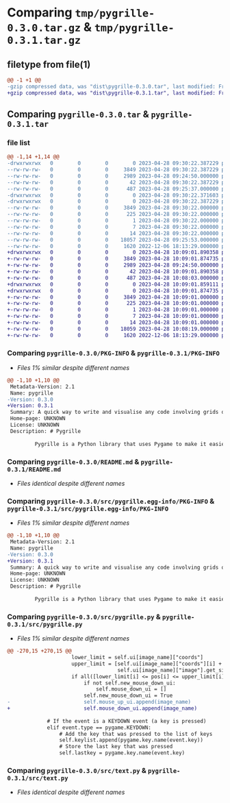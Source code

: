 # Comparing `tmp/pygrille-0.3.0.tar.gz` & `tmp/pygrille-0.3.1.tar.gz`

## filetype from file(1)

```diff
@@ -1 +1 @@
-gzip compressed data, was "dist\pygrille-0.3.0.tar", last modified: Fri Apr 28 09:30:22 2023, max compression
+gzip compressed data, was "dist\pygrille-0.3.1.tar", last modified: Fri Apr 28 10:09:01 2023, max compression
```

## Comparing `pygrille-0.3.0.tar` & `pygrille-0.3.1.tar`

### file list

```diff
@@ -1,14 +1,14 @@
-drwxrwxrwx   0        0        0        0 2023-04-28 09:30:22.387229 pygrille-0.3.0/
--rw-rw-rw-   0        0        0     3849 2023-04-28 09:30:22.387229 pygrille-0.3.0/PKG-INFO
--rw-rw-rw-   0        0        0     2989 2023-04-28 09:24:50.000000 pygrille-0.3.0/README.md
--rw-rw-rw-   0        0        0       42 2023-04-28 09:30:22.387229 pygrille-0.3.0/setup.cfg
--rw-rw-rw-   0        0        0      487 2023-04-28 09:25:37.000000 pygrille-0.3.0/setup.py
-drwxrwxrwx   0        0        0        0 2023-04-28 09:30:22.371603 pygrille-0.3.0/src/
-drwxrwxrwx   0        0        0        0 2023-04-28 09:30:22.387229 pygrille-0.3.0/src/pygrille.egg-info/
--rw-rw-rw-   0        0        0     3849 2023-04-28 09:30:22.000000 pygrille-0.3.0/src/pygrille.egg-info/PKG-INFO
--rw-rw-rw-   0        0        0      225 2023-04-28 09:30:22.000000 pygrille-0.3.0/src/pygrille.egg-info/SOURCES.txt
--rw-rw-rw-   0        0        0        1 2023-04-28 09:30:22.000000 pygrille-0.3.0/src/pygrille.egg-info/dependency_links.txt
--rw-rw-rw-   0        0        0        7 2023-04-28 09:30:22.000000 pygrille-0.3.0/src/pygrille.egg-info/requires.txt
--rw-rw-rw-   0        0        0       14 2023-04-28 09:30:22.000000 pygrille-0.3.0/src/pygrille.egg-info/top_level.txt
--rw-rw-rw-   0        0        0    18057 2023-04-28 09:25:53.000000 pygrille-0.3.0/src/pygrille.py
--rw-rw-rw-   0        0        0     1620 2022-12-06 18:13:29.000000 pygrille-0.3.0/src/text.py
+drwxrwxrwx   0        0        0        0 2023-04-28 10:09:01.890358 pygrille-0.3.1/
+-rw-rw-rw-   0        0        0     3849 2023-04-28 10:09:01.874735 pygrille-0.3.1/PKG-INFO
+-rw-rw-rw-   0        0        0     2989 2023-04-28 09:24:50.000000 pygrille-0.3.1/README.md
+-rw-rw-rw-   0        0        0       42 2023-04-28 10:09:01.890358 pygrille-0.3.1/setup.cfg
+-rw-rw-rw-   0        0        0      487 2023-04-28 10:08:03.000000 pygrille-0.3.1/setup.py
+drwxrwxrwx   0        0        0        0 2023-04-28 10:09:01.859111 pygrille-0.3.1/src/
+drwxrwxrwx   0        0        0        0 2023-04-28 10:09:01.874735 pygrille-0.3.1/src/pygrille.egg-info/
+-rw-rw-rw-   0        0        0     3849 2023-04-28 10:09:01.000000 pygrille-0.3.1/src/pygrille.egg-info/PKG-INFO
+-rw-rw-rw-   0        0        0      225 2023-04-28 10:09:01.000000 pygrille-0.3.1/src/pygrille.egg-info/SOURCES.txt
+-rw-rw-rw-   0        0        0        1 2023-04-28 10:09:01.000000 pygrille-0.3.1/src/pygrille.egg-info/dependency_links.txt
+-rw-rw-rw-   0        0        0        7 2023-04-28 10:09:01.000000 pygrille-0.3.1/src/pygrille.egg-info/requires.txt
+-rw-rw-rw-   0        0        0       14 2023-04-28 10:09:01.000000 pygrille-0.3.1/src/pygrille.egg-info/top_level.txt
+-rw-rw-rw-   0        0        0    18059 2023-04-28 10:08:19.000000 pygrille-0.3.1/src/pygrille.py
+-rw-rw-rw-   0        0        0     1620 2022-12-06 18:13:29.000000 pygrille-0.3.1/src/text.py
```

### Comparing `pygrille-0.3.0/PKG-INFO` & `pygrille-0.3.1/PKG-INFO`

 * *Files 1% similar despite different names*

```diff
@@ -1,10 +1,10 @@
 Metadata-Version: 2.1
 Name: pygrille
-Version: 0.3.0
+Version: 0.3.1
 Summary: A quick way to write and visualise any code involving grids of squares in python.
 Home-page: UNKNOWN
 License: UNKNOWN
 Description: # Pygrille
         
         Pygrille is a Python library that uses Pygame to make it easier to do many things involving a square grid.
```

### Comparing `pygrille-0.3.0/README.md` & `pygrille-0.3.1/README.md`

 * *Files identical despite different names*

### Comparing `pygrille-0.3.0/src/pygrille.egg-info/PKG-INFO` & `pygrille-0.3.1/src/pygrille.egg-info/PKG-INFO`

 * *Files 1% similar despite different names*

```diff
@@ -1,10 +1,10 @@
 Metadata-Version: 2.1
 Name: pygrille
-Version: 0.3.0
+Version: 0.3.1
 Summary: A quick way to write and visualise any code involving grids of squares in python.
 Home-page: UNKNOWN
 License: UNKNOWN
 Description: # Pygrille
         
         Pygrille is a Python library that uses Pygame to make it easier to do many things involving a square grid.
```

### Comparing `pygrille-0.3.0/src/pygrille.py` & `pygrille-0.3.1/src/pygrille.py`

 * *Files 1% similar despite different names*

```diff
@@ -270,15 +270,15 @@
                     lower_limit = self.ui[image_name]["coords"]
                     upper_limit = [self.ui[image_name]["coords"][i] +
                                    self.ui[image_name]["image"].get_size()[i] for i in (0, 1)]
                     if all([lower_limit[i] <= pos[i] <= upper_limit[i] for i in (0, 1)]):
                         if not self.new_mouse_down_ui:
                             self.mouse_down_ui = []
                         self.new_mouse_down_ui = True
-                        self.mouse_up_ui.append(image_name)
+                        self.mouse_down_ui.append(image_name)
 
             # If the event is a KEYDOWN event (a key is pressed)
             elif event.type == pygame.KEYDOWN:
                 # Add the key that was pressed to the list of keys
                 self.keylist.append(pygame.key.name(event.key))
                 # Store the last key that was pressed
                 self.lastkey = pygame.key.name(event.key)
```

### Comparing `pygrille-0.3.0/src/text.py` & `pygrille-0.3.1/src/text.py`

 * *Files identical despite different names*

